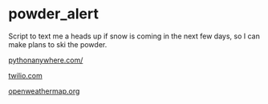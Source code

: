 # powder_alert
Script to text me a heads up if snow is coming in the next few days, so I can make plans to ski the powder.


[pythonanywhere.com/](https://www.pythonanywhere.com/)

[twilio.com](https://www.twilio.com/docs)

[openweathermap.org](https://openweathermap.org/weather-conditions)
